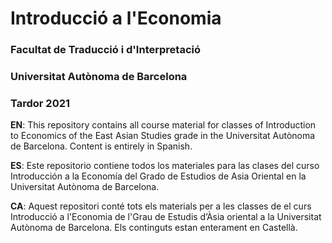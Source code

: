 # Introducció a l'Economia

### Facultat de Traducció i d'Interpretació
### Universitat Autònoma de Barcelona
### Tardor 2021

**EN**: This repository contains all course material for classes of Introduction to Economics of the East Asian Studies grade in the Universitat Autònoma de Barcelona. Content is entirely in Spanish.

**ES**: Este repositorio contiene todos los materiales para las clases del curso Introducción a la Economía del Grado de Estudios de Asia Oriental en la Universitat Autònoma de Barcelona.

**CA**: Aquest repositori conté tots els materials per a les classes de el curs Introducció a l'Economia de l'Grau de Estudis d’Àsia oriental a la Universitat Autònoma de Barcelona. Els continguts estan enterament en Castellà.
